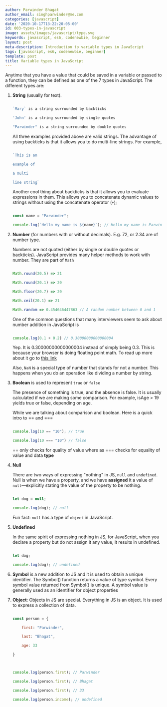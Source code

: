 ```yaml
---
author: Parwinder Bhagat
author_email: singhparwinder@me.com
categories: [javascript]
date: '2020-10-17T13:22:20-05:00'
id: 003-types-in-javascript
image: assets/images/javascript/type.svg
keywords: javascript, es6, codenewbie, beginner
layout: post
meta-description: Introduction to variable types in JavaScript
tags: [javascript, es6, codenewbie, beginner]
template: post
title: Variable types in JavaScript
---
```




Anytime that you have a value that could be saved in a variable or passed to a function, they can be defined as one of the 7 types in JavaScript. The different types are:



1. **String** (usually for text).

   ```javascript

   `Mary` is a string surrounded by backticks

   'John' is a string surrounded by single quotes

   "Parwinder" is a string surrounded by double quotes

   ```

   All three examples provided above are valid strings. The advantage of using backticks is that it allows you to do multi-line strings. For example,



   ```javascript

   `This is an

   example of

   a multi

   line string`

   ```



   Another cool thing about backticks is that it allows you to evaluate expressions in them. This allows you to concatenate dynamic values to strings without using the concatenate operator (`+`);



   ```javascript

   const name = "Parwinder";

   console.log(`Hello my name is ${name}`); // Hello my name is Parwinder

   ```



2. **Number** (for numbers with or without decimals). E.g. 72, or 2.34 are of number type.



   Numbers are not quoted (either by single or double quotes or backticks). JavaScript provides many helper methods to work with number. They are part of `Math`



   ```javascript

   Math.round(20.5) => 21

   Math.round(20.1) => 20

   Math.floor(20.7) => 20

   Math.ceil(20.1) => 21

   Math.random => 0.454646447863 // A random number between 0 and 1

   ```



   One of the common questions that many interviewers seem to ask about number addition in JavaScript is



   ```javascript

   console.log(0.1 + 0.2) // 0.30000000000000004

   ```



   Yep. It is 0.30000000000000004 instead of simply being 0.3. This is because your browser is doing floating point math. To read up more about it go to [this link](https://0.30000000000000004.com)



   Also, `NaN` is a special type of number that stands for not a number. This happens when you do an operation like dividing a number by string.



3. **Boolean** is used to represent `true` or `false`



   The presence of something is true, and the absence is false. It is usually calculated if we are making some comparison. For example, isAge > 19 yields true or false, depending on age.



   While we are talking about comparison and boolean. Here is a quick intro to == and ===



   ```javascript

   console.log(10 == "10"); // true

   console.log(10 === "10") // false

   ```



   == only checks for quality of value where as === checks for equality of value and data **type**



4. **Null**



   There are two ways of expressing "nothing" in JS, `null` and `undefined`. Null is when we have a property, and we have **assigned** it a value of `null`—explicitly stating the value of the property to be nothing.



   ```javascript

   let dog = null;

   console.log(dog); // null

   ```



   Fun fact: `null` has a type of `object` in JavaScript.



5. **Undefined**



   In the same spirit of expressing nothing in JS, for JavaScript, when you declare a property but do not assign it any value, it results in undefined.



   ```javascript

   let dog;

   console.log(dog); // undefined

   ```



6. **Symbol** is a new addition to JS and it is used to obtain a unique identifier. The Symbol() function returns a value of type symbol. Every symbol value returned from Symbol() is unique. A symbol value is generally used as an identifier for object properties



7. **Object**: Objects in JS are special. Everything in JS is an object. It is used to express a collection of data.

   ```javascript

   const person = {

       first: "Parwinder",

       last: "Bhagat",

       age: 33

   }



   console.log(person.first); // Parwinder

   console.log(person.first); // Bhagat

   console.log(person.first); // 33

   console.log(person.income); // undefined

   ```


